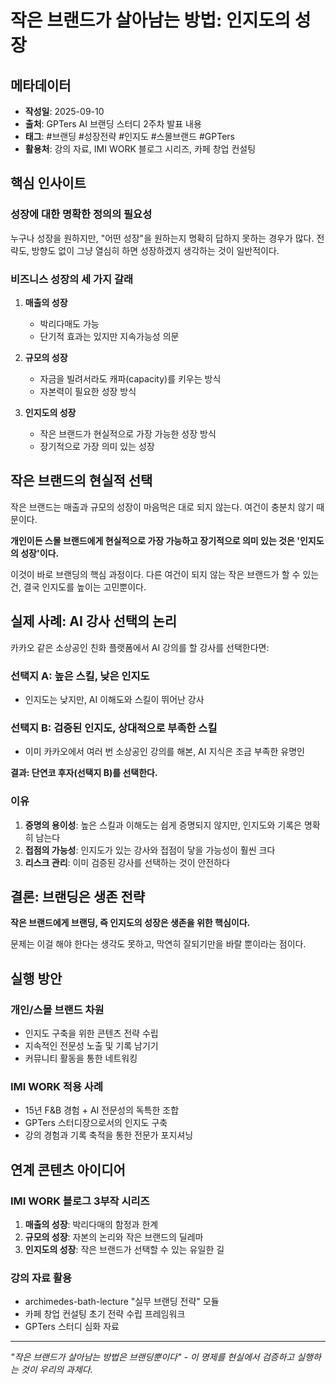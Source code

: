# 작은 브랜드가 살아남는 방법: 인지도의 성장

## 메타데이터
- **작성일**: 2025-09-10
- **출처**: GPTers AI 브랜딩 스터디 2주차 발표 내용
- **태그**: #브랜딩 #성장전략 #인지도 #스몰브랜드 #GPTers
- **활용처**: 강의 자료, IMI WORK 블로그 시리즈, 카페 창업 컨설팅

## 핵심 인사이트

### 성장에 대한 명확한 정의의 필요성
누구나 성장을 원하지만, "어떤 성장"을 원하는지 명확히 답하지 못하는 경우가 많다. 전략도, 방향도 없이 그냥 열심히 하면 성장하겠지 생각하는 것이 일반적이다.

### 비즈니스 성장의 세 가지 갈래

1. **매출의 성장**
   - 박리다매도 가능
   - 단기적 효과는 있지만 지속가능성 의문

2. **규모의 성장**  
   - 자금을 빌려서라도 캐파(capacity)를 키우는 방식
   - 자본력이 필요한 성장 방식

3. **인지도의 성장**
   - 작은 브랜드가 현실적으로 가장 가능한 성장 방식
   - 장기적으로 가장 의미 있는 성장

## 작은 브랜드의 현실적 선택

작은 브랜드는 매출과 규모의 성장이 마음먹은 대로 되지 않는다. 여건이 충분치 않기 때문이다.

**개인이든 스몰 브랜드에게 현실적으로 가장 가능하고 장기적으로 의미 있는 것은 '인지도의 성장'이다.**

이것이 바로 브랜딩의 핵심 과정이다. 다른 여건이 되지 않는 작은 브랜드가 할 수 있는 건, 결국 인지도를 높이는 고민뿐이다.

## 실제 사례: AI 강사 선택의 논리

카카오 같은 소상공인 친화 플랫폼에서 AI 강의를 할 강사를 선택한다면:

### 선택지 A: 높은 스킬, 낮은 인지도
- 인지도는 낮지만, AI 이해도와 스킬이 뛰어난 강사

### 선택지 B: 검증된 인지도, 상대적으로 부족한 스킬
- 이미 카카오에서 여러 번 소상공인 강의를 해본, AI 지식은 조금 부족한 유명인

**결과: 단연코 후자(선택지 B)를 선택한다.**

### 이유
1. **증명의 용이성**: 높은 스킬과 이해도는 쉽게 증명되지 않지만, 인지도와 기록은 명확히 남는다
2. **접점의 가능성**: 인지도가 있는 강사와 접점이 닿을 가능성이 훨씬 크다
3. **리스크 관리**: 이미 검증된 강사를 선택하는 것이 안전하다

## 결론: 브랜딩은 생존 전략

**작은 브랜드에게 브랜딩, 즉 인지도의 성장은 생존을 위한 핵심이다.**

문제는 이걸 해야 한다는 생각도 못하고, 막연히 잘되기만을 바랄 뿐이라는 점이다.

## 실행 방안

### 개인/스몰 브랜드 차원
- 인지도 구축을 위한 콘텐츠 전략 수립
- 지속적인 전문성 노출 및 기록 남기기
- 커뮤니티 활동을 통한 네트워킹

### IMI WORK 적용 사례
- 15년 F&B 경험 + AI 전문성의 독특한 조합
- GPTers 스터디장으로서의 인지도 구축
- 강의 경험과 기록 축적을 통한 전문가 포지셔닝

## 연계 콘텐츠 아이디어

### IMI WORK 블로그 3부작 시리즈
1. **매출의 성장**: 박리다매의 함정과 한계
2. **규모의 성장**: 자본의 논리와 작은 브랜드의 딜레마
3. **인지도의 성장**: 작은 브랜드가 선택할 수 있는 유일한 길

### 강의 자료 활용
- archimedes-bath-lecture "실무 브랜딩 전략" 모듈
- 카페 창업 컨설팅 초기 전략 수립 프레임워크
- GPTers 스터디 심화 자료

---

*"작은 브랜드가 살아남는 방법은 브랜딩뿐이다" - 이 명제를 현실에서 검증하고 실행하는 것이 우리의 과제다.*